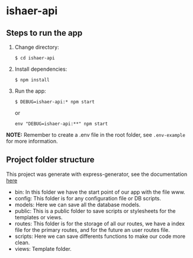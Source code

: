 # ishaer-api

## Steps to run the app

1. Change directory:
   
   ``$ cd ishaer-api``
2. Install dependencies:
     
     ``$ npm install``
3. Run the app:
     
     ``$ DEBUG=ishaer-api:* npm start``
     
     or
     
     ``env "DEBUG=ishaer-api:**" npm start``

**NOTE:** Remember to create a .env file in the root folder, see ``.env-example`` for more information.

## Project folder structure

This project was generate with express-generator, see the documentation [here](https://expressjs.com/es/starter/generator.html)

- bin: In this folder we have the start point of our app with the file www.
- config: This folder is for any configuration file or DB scripts.
- models: Here we can save all the database models.
- public: This is a public folder to save scripts or stylesheets for the templates or views.
- routes: This folder is for the storage of all our routes, we have a index file for the primary routes, and for the future an user routes file.
- scripts: Here we can save differents functions to make our code more clean.
- views: Template folder.
